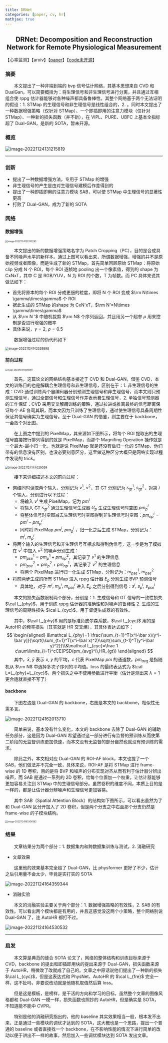 ```yaml
---
title: DRNet
categories: [paper, cv, hr]
mathjax: true
---
```


<h2><center> DRNet: Decomposition and Reconstruction Network for Remote Physiological Measurement </center></h2>

【心率监测】【arxiv】【[paper](http://arxiv.org/abs/2206.05687)】【[code未开源]()】

### 摘要

&emsp;&emsp;本文提出了一种非端到端的 bvp 信号估计网络，其基本思想来自 CVD 和 DualGan，可以简要概括为：将生理信号和非生理信号进行分离，并且通过互相组合使 rppg 估计器能够对各种噪声都具备鲁棒性。其整个网络基于两个无法证明的假设：1. STMap 的生理信号和非生理信号是线性组合的，2. 。同时本文提出了一种数据增强策略（仅针对 STMap）、一个即插即用的注意力模块（仅针对 STMap）、一种新的损失函数（并不新），在 VIPL、PURE、UBFC 上基本全指标超了 Dual-GAN，是新的 SOTA，暂未开源。

### 概览

![image-20221124131215819](DRNet/image-20221124131215819.png)

<!-- more -->

----

### 创新

- 提出了一种数据增强方法，专用于 STMap 的增强
- 非生理信号的产生是由对生理信号建模后作差得到的
- 提出了一种即插即用的注意力模块 SAB，可以使 STMap 中生理信号的显著性更高
- 打败了 Dual-GAN，成为了新的 SOTA

### 网络

#### 数据增强

<img src="DRNet/image-20221124132742293.png" alt="image-20221124132742293" style="zoom: 50%;" />

&emsp;&emsp;本文提出的新的数据增强策略名字为 Patch Cropping（PC），目的是合成具备不同噪声水平的新样本。通过上图可以看出来，所谓数据增强，增强的并不是原始视频或者图像，而是生成了新的 STMap，首先简单回顾原始 STMap：将原始 clip 分成 N 个 ROI，每个 ROI 逐帧地 pooling 出一个像素值，得到的 shape 为 CxNxT，其中 C 是 RGB/YUV，N 为 ROI 的个数，T 为帧数。而 PC 具体来说其做法如下：

- 首先将原本的每个 ROI 分成更细的粒度，即将 N 个 ROI 变成 $\rm N\times \gamma\times\gamma$ 个 ROI
- 据此生成的 STMap 的shape 为 CxN'xT，$\rm N'=N\times \gamma\times\gamma$
- 从 $\rm N '$ 中随机裁剪 $\rm N$ 个序列返回，并且用另一个超参 $\rho$ 用来控制是否进行增强的概率
- 具体来说，$\gamma=2,\ \rho=0.5$

&emsp;&emsp;数据增强过程的伪代码如下

<img src="DRNet/image-20221124142339598.png" alt="image-20221124142339598" style="zoom:70%;"/>

#### 前向过程

<img src="DRNet/image-20221124131210059.png" alt="image-20221124131210059" style="zoom: 45%;" />

&emsp;&emsp;首先，这篇论文的网络结构基本接近于 CVD 和 Dual-GAN，借鉴 CVD，本文的训练目的也是解耦合生理信号和非生理信号，区别在于：1. 非生理信号的生成：CVD 通过训练两个自编码器分别预测生理信号和非生理信号，而本文则只预测生理信号，通过全部信号和生理信号作差表示费生理信号，2. 单独信号预测器的工作保证：CVD 采用交叉解耦训练的策略，通过拉进或推离最终的信号距离保证每个 AE 各司其职，而本文因为只训练了生理信号，通过使生理信号具备周期性保证其信号确实为生理信号。至于 Dual-GAN 的借鉴，则主要在于 backbone，一会放个对比图。

&emsp;&emsp;在上图之中提到的 PixelMap，其来源如下图所示，将每个 ROI 提取出的生理信号直接按行排列得到的就是 PixelMap，而那个 Magnifing Operation 操作就是一个最大-最小归一化，也就是说 PixelMap 就是还没有做归一化的 STMap，他们带有的信息没有区别，也没必要刻意区分，这里做这种区分大概只是网络实现过程中发现的 trick。

<img src="DRNet/image-20221124144029559.png" alt="image-20221124144029559" style="zoom:67%;" />

&emsp;&emsp;接下来详细描述本文的前向过程：

- 网络同时读取两个输入，分别记为 $v^1,\ v^2$，其 GT 分别记为 $s_{gt}^1,\ s_{gt}^2$，对第 $i$ 个输入，分别进行以下过程：
  - 将输入 $v^i$ 生成 PixelMap，记为 $pm^i$
  - 将输入 GT $s_{gt}^2$ 通过生理信号生成器 $G_p$ 生成生理信号时空图 $pm_p^i$
  - 将整体信号时空图减去生理信号时空图得到非生理信号时空图：$pm_{np}^i=pm^i-pm_p^i$
  - 同时将 PixelMap $pm^i,\ pm_p^i$ ，归一化之后生成 STMap，分别记为：$m^i,\ m_p^i$
- 将两个输入的生理信号和非生理信号互相求和得到伪信号，这一步是为了模拟在 $v^1$ 中加入 $v^2$ 的噪声分别生成：
  - $pm_{pse}^1=pm_p^1+pm_{np}^2$，其记录了 $v^1$ 的生理信息
  - $pm_{pse}^2=pm_p^2+pm_{np}^1$，其记录了 $v^2$ 的生理信息
  - 将两个 PixelMap 进行归一化生成 STMap，分别记为：$m_{pse}^1,\ m_{pse}^2$
- 将前两步生成的所有 STMap 进入 rppg 估计器 $E_p$ 分别生成 BVP 预测信号
  - 具体地，对于 $m^i,\ m_p^i,\ m_{pse}^i$ 进入 $E_p$ 之后分别得到信号：$s^i,\ s_p^i,\ s_{pse}^i$

&emsp;&emsp;本文的损失函数限制两个部分，分别是：1. 生成信号和 GT 信号的一致性损失 $\cal L_{phy}$，用于训练 rppg 估计器的准确性和对噪声的鲁棒性 2. 生成的生理信号的周期性损失 $\cal L_{cyc}$，用于督促生成器的有效性。

&emsp;&emsp;其中，$\cal L_{phy}$ 用的是标准负皮尔森系数，$\cal L_{cyc}$ 用的是 AutoHR 的频率损失（其实就是 HR 交叉熵），其具体表达式如下：
$$
\begin{aligned}
&\mathcal L_{phy}=1-\frac{\sum_{t=1}^T(x^i-\bar x)(y^i-\bar y)}{\sqrt{\sum_{t=1}^T(x^i-\bar x)^2}\sqrt{\sum_{t-1}^T(y^i-\bar y)^2}}\\&\mathcal L_{cyc}=\frac 1 c\sum\limits_{i=1}^cCE(PSD(pm_{avg}^i),HR_{gt})
\end{aligned}
$$
&emsp;&emsp;其中，$\bar x,\ \bar y$ 表示 $x,\ y$ 的平均，$c$ 代表 PixelMap $pm$ 的通道数，$pm_{avg}$ 是指随机从 $\rm N$ 中选择多次子序列的平均值。loss 的最终表达式为 $\cal L=L_{phy}+L_{cyc}$，两个损失之中不使用参数进行平衡（估计是测出来 $\lambda=1$ 更合适就直接不写了）

#### backbone

&emsp;&emsp;下图左边是 Dual-GAN 的 backbone，右图是本文的 backbone，相似性无需多言。

![image-20221124162013710](DRNet/image-20221124162013710.png)

&emsp;&emsp;简单来说，基本没有什么变化，本文的 backbone 去除了 Dual-GAN 的辅助任务部分，这是因为 Dual-GAN 希望通过这一部分进行有监督的预训练从而使第二阶段的无监督训练更加快速，而本文没有无监督的部分自然也就没有预训练的需求。

&emsp;&emsp;除此之外，本文相对应 Dual-GAN 的 ROI-AF block，本文也提了一个 SAB，他们做法并不完全一致，具体来说，ROI-AF 是将 STMap 进行 frame-wise 的 1D 卷积，目的是将 BVP 和噪声的分布实现对齐从而有利于估计器分辨出噪声，而 SAB 是通过一系列的 2D 卷积，给每个位置加一个权重，让估计器能够更加容易关注到 STMap 中的生理信号部分。虽然卷积的维度不同，本质上目的是一样的，都是让估计器分辨噪声和生理信号更加容易。

&emsp;&emsp;其中 SAB（Spatial Attention Block）的结构如下图所示，可以看出虽然为了和 Dual-GAN 区分开加入了 2D 卷积，但是两个分支之中右面那个分支仍然是 frame-wise 的子模块结构。

<img src="DRNet/image-20221124163304582.png" alt="image-20221124163304582" style="zoom:50%;" />

### 结果

&emsp;&emsp;文章结果分为两个部分：1. 数据集内和跨数据集训练与测试，2. 消融研究

- 文章效果

&emsp;&emsp;这里他的效果基本完全超了 Dual-GAN，比 physformer 更好了不少，估计之后引用量不会太少，毕竟是实打实的 SOTA

![image-20221124164359344](DRNet/image-20221124164359344.png)

- 消融实验

&emsp;&emsp;本文的消融实验主要关于两个部分：1. 数据增强策略的有效性，2. SAB 的有效性。可以看出两个模块都是有用的，并且这感觉没这两个小策略，整个网络别说 Dual-GAN 了，连 AutoHR 都打不过。

![image-20221124164530532](DRNet/image-20221124164530532.png)

----

### 启发

&emsp;&emsp;本文算是典范的缝合 SOTA 论文了，网络的整体结构和训练目标来源于 CVD，backbone 的提出和即插即用块的提出来源于 Dual-GAN，损失函数来源于 AutoHR，稍微改了改就成了自己的。文章之中原话说他们提出了一种新的损失 $\cal L_{cyc}$，但是这表达式和 PhysNet、AutoHR 的 $\cal L_{fre}$ 完全一样，这不扯吗，非要说改动就是他随机取值然后算 loss。

&emsp;&emsp;但是这是模板，是榜样，是干活的方向和学习的目标，虽然整个文章的图像风格都和 Dual-GAN 一模一样，损失函数也照抄的 AutoHR，但是确实是 SOTA，不知道能不能中 CVPR。

&emsp;&emsp;特别是他的消融研究指出的，他的 baseline 其实效果相当一般，根本发不出来，正是通过一些模块的调优才达到的 SOTA，这大概也是一个思路，提出一个普通的 baseline 或者直接找一个 backbone，在不影响性能的情况下进行简单的改动以便于讲出不一样的故事，然后加入一些调优模块达到 SOTA 发出文章。



